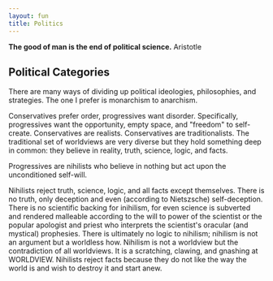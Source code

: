 ```yaml
---
layout: fun
title: Politics
---
```


**The good of man is the end of political science.** Aristotle


## Political Categories

There are many ways of dividing up political ideologies, philosophies, and strategies. The one I prefer is monarchism to anarchism. 

Conservatives prefer order, progressives want disorder. Specifically, progressives want the opportunity, empty space, and "freedom" to self-create. Conservatives are realists. Conservatives are traditionalists. The traditional set of worldviews are very diverse but they hold something deep in common: they believe in reality, truth, science, logic, and facts. 

Progressives are nihilists who believe in nothing but act upon the unconditioned self-will. 

Nihilists reject truth, science, logic, and all facts except themselves. There is no truth, only deception and even (according to Nietszsche) self-deception. There is no scientific backing for inihilism, for even science is subverted and rendered malleable according to the will to power of the scientist or the popular apologist and priest who interprets the scientist's oracular (and mystical) prophesies.  There is ultimately no logic to nihilism; nihilism is not an argument but a worldless how. Nihilism is not a worldview but the contradiction of all worldviews. It is a scratching, clawing, and gnashing at WORLDVIEW. Nihilists reject facts because they do not like the way the world is and wish to destroy it and start anew. 

